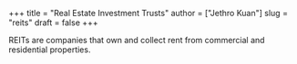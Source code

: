 +++
title = "Real Estate Investment Trusts"
author = ["Jethro Kuan"]
slug = "reits"
draft = false
+++

REITs are companies that own and collect rent from commercial and residential properties.

